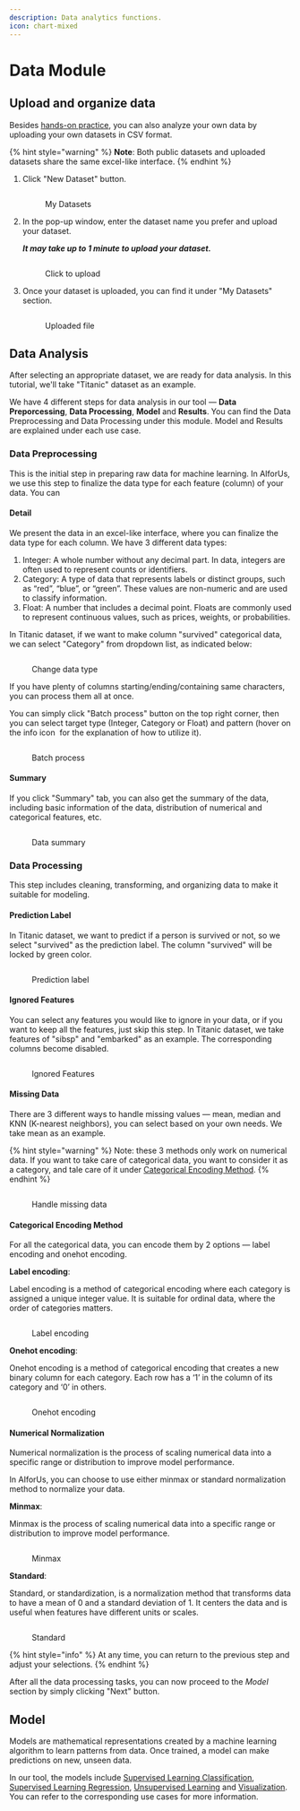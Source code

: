 ```yaml
---
description: Data analytics functions.
icon: chart-mixed
---
```


# Data Module

## Upload and organize data

Besides [hands-on practice](../../exercise-platform.md#hands-on-datasets-practice), you can also analyze your own data by uploading your own datasets in CSV format.

{% hint style="warning" %}
**Note**: Both public datasets and uploaded datasets share the same excel-like interface.
{% endhint %}

1.  Click "New Dataset" button.

    <figure><img src="../../../.gitbook/assets/image (3) (1).png" alt=""><figcaption><p>My Datasets</p></figcaption></figure>
2.  In the pop-up window, enter the dataset name you prefer and upload your dataset.

    _**It may take up to 1 minute to upload your dataset.**_

    <div align="left"><figure><img src="../../../.gitbook/assets/1748026606610.png" alt=""><figcaption><p>Click to upload</p></figcaption></figure></div>
3.  &#x20;Once your dataset is uploaded, you can find it under "My Datasets" section.

    <figure><img src="../../../.gitbook/assets/1748703753515.png" alt=""><figcaption><p>Uploaded file</p></figcaption></figure>

## Data Analysis

After selecting an appropriate dataset, we are ready for data analysis. In this tutorial, we'll take "Titanic" dataset as an example.

We have 4 different steps for data analysis in our tool — **Data Preporcessing**, **Data Processing**, **Model** and **Results**. You can find the Data Preprocessing and Data Processing under this module. Model and Results are explained under each use case.

### Data Preprocessing

This is the initial step in preparing raw data for machine learning. In AIforUs, we use this step to finalize the data type for each feature (column) of your data. You can&#x20;

#### Detail

We present the data in an excel-like interface, where you can finalize the data type for each column. We have 3 different data types:

1. Integer: A whole number without any decimal part. In data, integers are often used to represent counts or identifiers.
2. Category: A type of data that represents labels or distinct groups, such as “red”, “blue”, or “green”. These values are non-numeric and are used to classify information.
3. Float: A number that includes a decimal point. Floats are commonly used to represent continuous values, such as prices, weights, or probabilities.

In Titanic dataset, if we want to make column "survived" categorical data, we can select "Category" from dropdown list, as indicated below:

<figure><img src="../../../.gitbook/assets/1748570560856.png" alt=""><figcaption><p>Change data type</p></figcaption></figure>

If you have plenty of columns starting/ending/containing same characters, you can process them all at once.&#x20;

You can simply click "Batch process" button <img src="../../../.gitbook/assets/1748559604509.png" alt="" data-size="line">on the top right corner, then you can select target type (Integer, Category or Float) and pattern (hover on the info icon <img src="../../../.gitbook/assets/1748560485074.png" alt="" data-size="line"> for the explanation of how to utilize it).

<figure><img src="../../../.gitbook/assets/1748554152761.png" alt=""><figcaption><p>Batch process</p></figcaption></figure>

#### Summary

If you click "Summary" tab, you can also get the summary of the data, including basic information of the data, distribution of numerical and categorical features, etc.

<figure><img src="../../../.gitbook/assets/1748554492304.png" alt=""><figcaption><p>Data summary</p></figcaption></figure>

### Data Processing

This step includes cleaning, transforming, and organizing data to make it suitable for modeling.

#### Prediction Label

In Titanic dataset, we want to predict if a person is survived or not, so we select "survived" as the prediction label. The column "survived" will be locked by green color.

<figure><img src="../../../.gitbook/assets/1748571180495.png" alt=""><figcaption><p>Prediction label</p></figcaption></figure>

#### Ignored Features

You can select any features you would like to ignore in your data, or if you want to keep all the features, just skip this step. In Titanic dataset, we take features of "sibsp" and "embarked" as an example. The corresponding columns become disabled.

<figure><img src="../../../.gitbook/assets/1748578195312.png" alt=""><figcaption><p>Ignored Features</p></figcaption></figure>

#### Missing Data

There are 3 different ways to handle missing values — mean, median and KNN (K-nearest neighbors), you can select based on your own needs.  We take mean as an example.

{% hint style="warning" %}
Note: these 3 methods only work on numerical data. If you want to take care of categorical data, you want to consider it as a category, and tale care of it under [Categorical Encoding Method](./#categorical-encoding-method).
{% endhint %}

<figure><img src="../../../.gitbook/assets/1748579789842.png" alt=""><figcaption><p>Handle missing data</p></figcaption></figure>

#### Categorical Encoding Method&#x20;

For all the categorical data, you can encode them by 2 options — label encoding and onehot encoding.&#x20;

**Label encoding**:

Label encoding is a method of categorical encoding where each category is assigned a unique integer value. It is suitable for ordinal data, where the order of categories matters.

<figure><img src="../../../.gitbook/assets/1748580674472.png" alt=""><figcaption><p>Label  encoding</p></figcaption></figure>

**Onehot encoding**:

Onehot encoding is a method of categorical encoding that creates a new binary column for each category. Each row has a ‘1’ in the column of its category and ‘0’ in others.

<figure><img src="../../../.gitbook/assets/1748582141608.png" alt=""><figcaption><p>Onehot encoding</p></figcaption></figure>

#### Numerical Normalization

Numerical normalization is the process of scaling numerical data into a specific range or distribution to improve model performance.

In AIforUs, you can choose to use either minmax or standard normalization method to normalize your data.

**Minmax**:

Minmax is the process of scaling numerical data into a specific range or distribution to improve model performance.

<figure><img src="../../../.gitbook/assets/1748582536341.png" alt=""><figcaption><p>Minmax</p></figcaption></figure>

**Standard**:

Standard, or standardization, is a normalization method that transforms data to have a mean of 0 and a standard deviation of 1. It centers the data and is useful when features have different units or scales.

<figure><img src="../../../.gitbook/assets/1748582665951.png" alt=""><figcaption><p>Standard</p></figcaption></figure>

{% hint style="info" %}
At any time, you can return to the previous step and adjust your selections.
{% endhint %}

After all the data processing tasks, you can now proceed to the _Model_ section by simply clicking "Next" button.

## Model

Models are mathematical representations created by a machine learning algorithm to learn patterns from data. Once trained, a model can make predictions on new, unseen data.

In our tool, the models include [Supervised Learning Classification](use-case-supervised-learning-classification.md), [Supervised Learning Regression](use-case-supervised-learning-regression.md), [Unsupervised Learning](use-case-unsupervised-learning.md) and [Visualization](use-case-visualization.md). You can refer to the corresponding use cases for more information.

